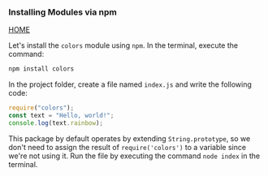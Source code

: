 ### Installing Modules via npm

[HOME](../../README.md)

Let's install the `colors` module using `npm`. In the terminal, execute the command:

```bash
npm install colors
```

In the project folder, create a file named `index.js` and write the following code:

```js
require("colors");
const text = "Hello, world!";
console.log(text.rainbow);
```

This package by default operates by extending `String.prototype`, so we don't need to assign the result of `require('colors')` to a variable since we're not using it. Run the file by executing the command `node index` in the terminal.

